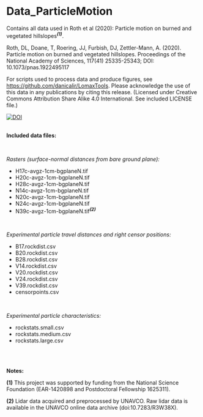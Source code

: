 # Data_ParticleMotion

Contains all data used in Roth et al (2020): Particle motion on burned and vegetated hillslopes<sup><b><i>(1)</i></b></sup>. 

Roth, DL, Doane, T, Roering, JJ, Furbish, DJ, Zettler-Mann, A. (2020). Particle motion on burned and vegetated hillslopes. Proceedings of the National Academy of Sciences, 117(41) 25335-25343; DOI: 10.1073/pnas.1922495117

For scripts used to process data and produce figures, see https://github.com/danicalir/LomaxTools. Please acknowledge the use of this data in any publications by citing this release. (Licensed under Creative Commons Attribution Share Alike 4.0 International. See included LICENSE file.)

[![DOI](https://zenodo.org/badge/281229703.svg)](https://zenodo.org/badge/latestdoi/281229703)
<br>
<br>

<b>Included data files:</b>

<br>

<i>Rasters (surface-normal distances from bare ground plane):</i>
- H17c-avgz-1cm-bgplaneN.tif	
- H20c-avgz-1cm-bgplaneN.tif	
- H28c-avgz-1cm-bgplaneN.tif	
- N14c-avgz-1cm-bgplaneN.tif	
- N20c-avgz-1cm-bgplaneN.tif	
- N24c-avgz-1cm-bgplaneN.tif	
- N39c-avgz-1cm-bgplaneN.tif<sup><b><i>(2)</i></b></sup>

<br>

<i>Experimental particle travel distances and right censor positions:</i>
- B17.rockdist.csv
- B20.rockdist.csv
- B28.rockdist.csv
- V14.rockdist.csv
- V20.rockdist.csv
- V24.rockdist.csv
- V39.rockdist.csv
- censorpoints.csv

<br>

<i>Experimental particle characteristics:</i>
- rockstats.small.csv
- rockstats.medium.csv
- rockstats.large.csv

<br>
<br>

<b>Notes:</b>

<b>(1)</b> This project was supported by funding from the National Science Foundation (EAR-1420898 and Postdoctoral Fellowship 1625311). 

<b>(2)</b> Lidar data acquired and preprocessed by UNAVCO. Raw lidar data is available in the UNAVCO online data archive (doi:10.7283/R3W38X).


